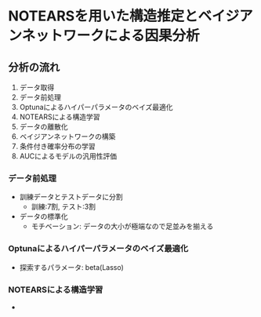 # NOTEARSを用いた構造推定とベイジアンネットワークによる因果分析

## 分析の流れ
1. データ取得
2. データ前処理
3. Optunaによるハイパーパラメータのベイズ最適化
4. NOTEARSによる構造学習
5. データの離散化
6. ベイジアンネットワークの構築
7. 条件付き確率分布の学習
8. AUCによるモデルの汎用性評価

### データ前処理
- 訓練データとテストデータに分割
    - 訓練:7割, テスト:3割
- データの標準化
    - モチベーション: データの大小が極端なので足並みを揃える

### Optunaによるハイパーパラメータのベイズ最適化
- 探索するパラメータ: beta(Lasso)

### NOTEARSによる構造学習
- 